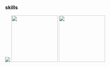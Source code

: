 ### skills
<span><img src="https://img.shields.io/badge/Python-3776AB?style=for-the-badge&logo=Python&logoColor=white"></span>
<span><img src="https://github-readme-stats.vercel.app/api?username=bona373737&show_icons=true&theme=vue" height=150></span>
<span><img src="https://github-readme-stats.vercel.app/api/top-langs/?username=bona373737&layout=compact&theme=vue" height=150></span>




